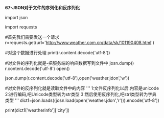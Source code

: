 **67-JSON对于文件的序列化和反序列化**

import json

import requests


#首先我们需要发送一个请求
r=requests.get(url='http://www.weather.com.cn/data/sk/101190408.html')

#对这个数据进行处理
print(r.content.decode('utf-8'))

#对文件的序列化就是-把服务端的响应数据写到文件中 josn.dump()   r.content.decode('utf-8')  open()

json.dump(r.content.decode('utf-8'),open('weather.jdon','w'))

#对文件的反序列化就是读取文件中的内容 
'''
1:文件反序列化以后.内容是unicode
2:进行编码,吧Unicode类型转为str类型
3:然后使用反序列化,吧strl类型转为字典类型
'''
dict1=json.loads((josn.load(open('weather.jdon','r'))).encode('utf-8'))

print(dict1['weatherinfo']['city'])